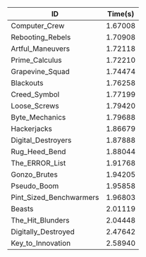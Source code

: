 |ID|Time(s)|
|-|-|
|Computer_Crew|1.67008|
|Rebooting_Rebels|1.70908|
|Artful_Maneuvers|1.72118|
|Prime_Calculus|1.72210|
|Grapevine_Squad|1.74474|
|Blackouts|1.76258|
|Creed_Symbol|1.77199|
|Loose_Screws|1.79420|
|Byte_Mechanics|1.79688|
|Hackerjacks|1.86679|
|Digital_Destroyers|1.87888|
|Rug_Heed_Bend|1.88044|
|The_ERROR_List|1.91768|
|Gonzo_Brutes|1.94205|
|Pseudo_Boom|1.95858|
|Pint_Sized_Benchwarmers|1.96803|
|Beasts|2.01119|
|The_Hit_Blunders|2.04448|
|Digitally_Destroyed|2.47642|
|Key_to_Innovation|2.58940|
